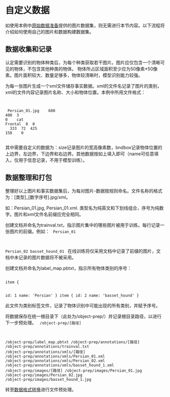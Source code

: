 

# 自定义数据

如使用本例中[原始数据准备](ai/uai-train/cases/obj-detect-tf/data)提供的图片数据集，则无需进行本节内容。以下流程将介绍如何使用自己的图片和数据构建数据集。
## 数据收集和记录
认定需要识别的物体种类后，为每个种类获取若干图片。图片应仅包含一个清晰可见的物体，不包含其他种类的物体。
物体所占区域面积至少应为50像素*50像素。图片面积较大、数量足够多，物体较清晰时，模型识别能力较强。

为每一张图片生成一个xml文件储存事实数据。xml的文件名记录了图片的类别，xml的文件内容记录图片名称、大小和物体位置。本例中所用文件格式：
<code>
<annotation>

​        <filename>Persian_01.jpg</filename>
​	<size>
​		<width>600</width>
​		<height>400</height>
​		<depth>3</depth>
​	</size>
​	<segmented>0</segmented>
​	<object>
​		<name>cat</name>
​		<pose>Frontal</pose>
​		<truncated>0</truncated>
​		<occluded>0</occluded>
​		<bndbox>
​			<xmin>333</xmin>
​			<ymin>72</ymin>
​			<xmax>425</xmax>
​			<ymax>158</ymax>
​		</bndbox>
​		<difficult>0</difficult>
​	</object>
</annotation>
</code>

其中需要自定义的数据为：size记录图片的宽高像素数，bndbox记录物体位置的上边界，左边界，下边界和右边界。其他数据按如上填入即可（name可任意填入，仅用于信息记录，不用于模型训练）。

## 数据整理和打包
整理好以上图片和事实数据集后，为每对图片-数据按规则命名。文件名称的格式为：[类型]\_[数字序号].jpg/xml。

如：Persian\_01.jpg, Persian\_01.xml. 类型名为纯英文和下划线组合，序号为纯数字。图片和xml文件名前缀应完全相同。

创建文档并命名为trainval.txt，指示图片集中的哪些图片被用于训练。每行记录一张图片的前缀。例如：
<code>
Persian_01

Persian_02
basset_hound_01
</code>
在线训练将仅采用文档中记录了前缀的图片，文档中未记录的图片数据将不被采用。

创建文档并命名为label_map.pbtxt，指示所有物体类别的序号：

<code>
item {

  id: 1
  name: 'Persian'
}
item {
  id: 2
  name: 'basset_hound'
}
</code>

此文件为类别标签文件，记录了物体识别中可能出现的所有类别，并赋予序号。

将数据保存在统一根目录下（此处为/object-prep/）并记录根目录路径，以进行下一步预处理。
<code>
/object-prep/[路径]

/object-prep/label_map.pbtxt
/object-prep/annotations/[路径]
/object-prep/annotations/trainval.txt
/object-prep/annotations/xmls/[路径]
/object-prep/annotations/xmls/Persian_01.xml
/object-prep/annotations/xmls/Persian_02.xml
/object-prep/annotations/xmls/basset_hound_1.xml
/object-prep/images/[路径]
/object-prep/images/Persian_01.jpg
/object-prep/images/Persian_02.jpg
/object-prep/images/basset_hound_1.jpg
</code>

转至[数据格式转换](ai/uai-train/cases/obj-detect-tf/data-trans)进行文件预处理。


